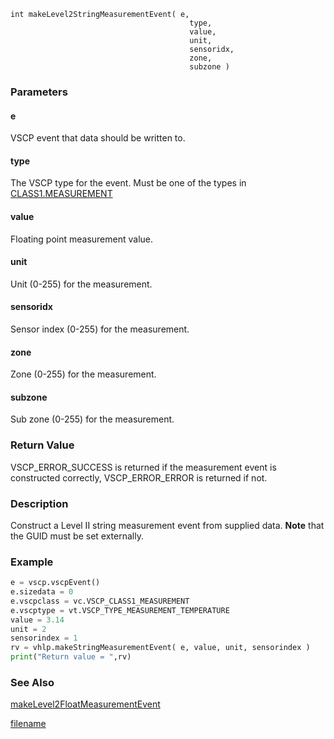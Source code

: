 

```clike
int makeLevel2StringMeasurementEvent( e, 
                                        type,
                                        value,
                                        unit,
                                        sensoridx,
                                        zone,
                                        subzone )
```

### Parameters

#### e
VSCP event that data should be written to.

#### type
The VSCP type for the event. Must be one of the types in [CLASS1.MEASUREMENT](https://grodansparadis.gitbooks.io/the-vscp-specification/class1.measurement.html)

#### value
Floating point measurement value.

#### unit
Unit (0-255) for the measurement.

#### sensoridx
Sensor index (0-255) for the measurement.

#### zone
Zone (0-255) for the measurement.

#### subzone
Sub zone (0-255) for the measurement. 

### Return Value
VSCP_ERROR_SUCCESS is returned if the measurement event is constructed correctly, VSCP_ERROR_ERROR is returned if not. 

### Description
Construct a Level II string measurement event from supplied data. **Note** that the GUID must be set externally. 

### Example

```python
e = vscp.vscpEvent()
e.sizedata = 0
e.vscpclass = vc.VSCP_CLASS1_MEASUREMENT
e.vscptype = vt.VSCP_TYPE_MEASUREMENT_TEMPERATURE
value = 3.14
unit = 2
sensorindex = 1
rv = vhlp.makeStringMeasurementEvent( e, value, unit, sensorindex )
print("Return value = ",rv)
```

### See Also
[makeLevel2FloatMeasurementEvent](makelevel2floatmeasurementevent.md)



[filename](./bottom_copyright.md ':include')